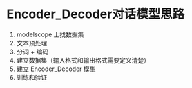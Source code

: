 # Encoder_Decoder对话模型思路

1. modelscope 上找数据集
2. 文本预处理
3. 分词 + 编码
4. 建立数据集（输入格式和输出格式需要定义清楚）
5. 建立 Encoder_Decoder 模型
6. 训练和验证